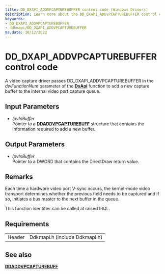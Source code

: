 ```yaml
---
title: DD_DXAPI_ADDVPCAPTUREBUFFER control code (Windows Drivers)
description: Learn more about the DD_DXAPI_ADDVPCAPTUREBUFFER control code.
keywords:
- DD_DXAPI_ADDVPCAPTUREBUFFER
- ddkmapi/DD_DXAPI_ADDVPCAPTUREBUFFER
ms.date: 10/12/2022
---
```


# DD\_DXAPI\_ADDVPCAPTUREBUFFER control code

A video capture driver passes DD\_DXAPI\_ADDVPCAPTUREBUFFER in the *dwFunctionNum* parameter of the [**DxApi**](/windows-hardware/drivers/ddi/dxapi/nf-dxapi-dxapi) function to add a new capture buffer to the internal video port capture queue.

## Input Parameters

- *lpvInBuffer*  
    Pointer to a [**DDADDVPCAPTUREBUFF**](/windows/win32/api/ddkmapi/ns-ddkmapi-ddaddvpcapturebuff) structure that contains the information required to add a new buffer.

## Output Parameters

- *lpvInBuffer*  
    Pointer to a DWORD that contains the DirectDraw return value.

## Remarks

Each time a hardware video port V-sync occurs, the kernel-mode video transport determines whether the previous field needs to be captured and if so, initiates a bus master to the next buffer in the queue.

This function identifier can be called at raised IRQL.

## Requirements

| | |
| --- | --- |
| Header | Ddkmapi.h (include Ddkmapi.h) |

## See also

[**DDADDVPCAPTUREBUFF**](/windows/win32/api/ddkmapi/ns-ddkmapi-ddaddvpcapturebuff)
